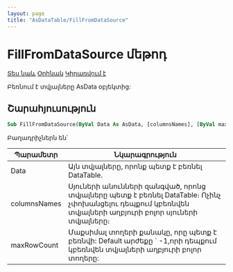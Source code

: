 ```yaml
---
layout: page
title: "AsDataTable/FillFromDataSource"
---
```



# FillFromDataSource մեթոդ

[Տես նաև](../AsDataTable.md) [Օրինակ](../../Examples/AsDataTable.md) [Կիրառվում է](../AsDataTable.md)

Բեռնում է տվյալները AsData օբյեկտից:

## Շարահյուսություն

``` vb
Sub FillFromDataSource(ByVal Data As AsData, [columnsNames], [ByVal maxRowCount As Long = -1])
```

Բաղադրիչներն են՝


| Պարամետր  | Նկարագրություն |
|--|--|
| Data  | Այն տվյալները, որոնք պետք է բեռնել DataTable. |
| columnsNames  | Սյուների անունների զանգված, որոնց տվյալները պետք է բեռնել DataTable։ Ոչինչ չփոխանցելու դեպքում կբեռնվեն տվյալների աղբյուրի բոլոր սյուների տվյալները։ |
| maxRowCount | Մաքսիմալ տողերի քանակը, որը պետք է բեռնվի: Default արժեքը ` -1,որի դեպքում կբեռնվեն տվյալների աղբյուրի բոլոր տողերը: |

